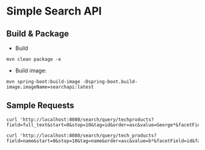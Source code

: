 # Simple Search API

## Build & Package

- Build

```
mvn clean package -e
```

- Build image:

```
mvn spring-boot:build-image -Dspring-boot.build-image.imageName=searchapi:latest
```

## Sample Requests

```
curl 'http://localhost:8080/search/query/techproducts?field=full_text&start=0&stop=10&tag=id&order=asc&value=George*&facetField=id&facetQuery=J*%20AND%20N*
```

```
curl 'http://localhost:8080/search/query/tech_products?field=name&start=0&stop=10&tag=name&order=asc&value=b*&facetField=id&facetQuery=J*%20AND%20N*'
```
